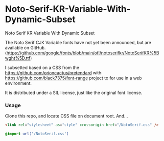 # Noto-Serif-KR-Variable-With-Dynamic-Subset
Noto Serif KR Variable With Dynamic Subset

The Noto Serif CJK Variable fonts have not yet been announced, but are available on GitHub. (https://github.com/google/fonts/blob/main/ofl/notoserifkr/NotoSerifKR%5Bwght%5D.ttf)

I subsetted based on a CSS from the https://github.com/orioncactus/pretendard with https://github.com/black7375/font-range project to for use in a web environment. 

It is distributed under a SIL license, just like the original font license. 

### Usage 
Clone this repo, and locate CSS file on document root. And... 

```html
<link rel="stylesheet" as="style" crossorigin href="/NotoSerif.css" />
```

```CSS
@import url('/NotoSerif.css')
```